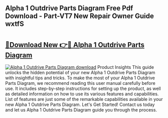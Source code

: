 ## Alpha 1 Outdrive Parts Diagram Free Pdf Download - Part-VT7 New Repair Owner Guide wxtfS

# <h2><a href="http://dfisiy.blite.top/?on=Alpha+1+Outdrive+Parts+Diagram">🔗Download New 👉🔴 Alpha 1 Outdrive Parts Diagram</a></h2>

[![Alpha 1 Outdrive Parts Diagram download](https://i.imgur.com/lujVjoI.png)](http://dfisiy.blite.top/?on=Alpha+1+Outdrive+Parts+Diagram)
Product Insights This guide unlocks the hidden potential of your new Alpha 1 Outdrive Parts Diagram with insightful tips and tricks. To make the most of your Alpha 1 Outdrive Parts Diagram, we recommend reading this user manual carefully before use. It includes step-by-step instructions for setting up the product, as well as detailed information on how to use its various features and capabilities. List of features are just some of the remarkable capabilities available in your new Alpha 1 Outdrive Parts Diagram. Let's Get Started! Contact us today and let us Alpha 1 Outdrive Parts Diagram guide you through the process.
